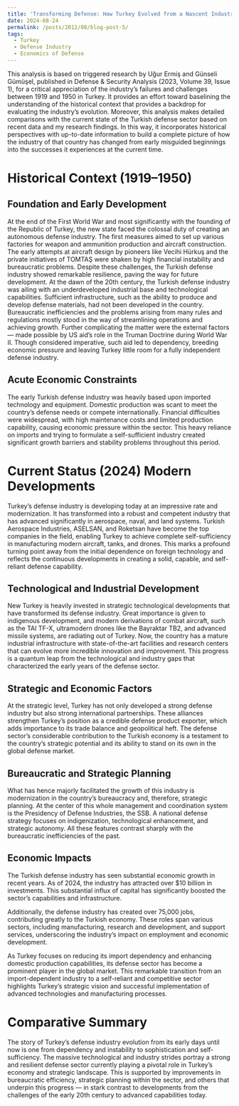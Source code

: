 ```yaml
---
title: 'Transforming Defense: How Turkey Evolved from a Nascent Industry to a Global Player'
date: 2024-08-24
permalink: /posts/2012/08/blog-post-5/
tags:
  - Turkey
  - Defense Industry
  - Economics of Defense
---
```


This analysis is based on triggered research by Uğur Ermiş and Günseli Gümüşel, published in Defense & Security Analysis (2023, Volume 39, Issue 1), for a critical appreciation of the industry’s failures and challenges between 1919 and 1950 in Turkey. It provides an effort toward baselining the understanding of the historical context that provides a backdrop for evaluating the industry’s evolution. Moreover, this analysis makes detailed comparisons with the current state of the Turkish defense sector based on recent data and my research findings. In this way, it incorporates historical perspectives with up-to-date information to build a complete picture of how the industry of that country has changed from early misguided beginnings into the successes it experiences at the current time.

Historical Context (1919–1950)
======
Foundation and Early Development
------
At the end of the First World War and most significantly with the founding of the Republic of Turkey, the new state faced the colossal duty of creating an autonomous defense industry. The first measures aimed to set up various factories for weapon and ammunition production and aircraft construction. The early attempts at aircraft design by pioneers like Vecihi Hürkuş and the private initiatives of TOMTAŞ were shaken by high financial instability and bureaucratic problems. Despite these challenges, the Turkish defense industry showed remarkable resilience, paving the way for future development. At the dawn of the 20th century, the Turkish defense industry was ailing with an underdeveloped industrial base and technological capabilities. Sufficient infrastructure, such as the ability to produce and develop defense materials, had not been developed in the country. Bureaucratic inefficiencies and the problems arising from many rules and regulations mostly stood in the way of streamlining operations and achieving growth. Further complicating the matter were the external factors — made possible by US aid’s role in the Truman Doctrine during World War II. Though considered imperative, such aid led to dependency, breeding economic pressure and leaving Turkey little room for a fully independent defense industry.

Acute Economic Constraints
------
The early Turkish defense industry was heavily based upon imported technology and equipment. Domestic production was scant to meet the country’s defense needs or compete internationally. Financial difficulties were widespread, with high maintenance costs and limited production capability, causing economic pressure within the sector. This heavy reliance on imports and trying to formulate a self-sufficient industry created significant growth barriers and stability problems throughout this period.

Current Status (2024) Modern Developments
======
Turkey’s defense industry is developing today at an impressive rate and modernization. It has transformed into a robust and competent industry that has advanced significantly in aerospace, naval, and land systems. Turkish Aerospace Industries, ASELSAN, and Roketsan have become the top companies in the field, enabling Turkey to achieve complete self-sufficiency in manufacturing modern aircraft, tanks, and drones. This marks a profound turning point away from the initial dependence on foreign technology and reflects the continuous developments in creating a solid, capable, and self-reliant defense capability.

Technological and Industrial Development
------
New Turkey is heavily invested in strategic technological developments that have transformed its defense industry. Great importance is given to indigenous development, and modern derivations of combat aircraft, such as the TAI TF-X, ultramodern drones like the Bayraktar TB2, and advanced missile systems, are radiating out of Turkey. Now, the country has a mature industrial infrastructure with state-of-the-art facilities and research centers that can evolve more incredible innovation and improvement. This progress is a quantum leap from the technological and industry gaps that characterized the early years of the defense sector.

Strategic and Economic Factors
------
At the strategic level, Turkey has not only developed a strong defense industry but also strong international partnerships. These alliances strengthen Turkey’s position as a credible defense product exporter, which adds importance to its trade balance and geopolitical heft. The defense sector’s considerable contribution to the Turkish economy is a testament to the country’s strategic potential and its ability to stand on its own in the global defense market.

Bureaucratic and Strategic Planning
------
What has hence majorly facilitated the growth of this industry is modernization in the country’s bureaucracy and, therefore, strategic planning. At the center of this whole management and coordination system is the Presidency of Defense Industries, the SSB. A national defense strategy focuses on indigenization, technological enhancement, and strategic autonomy. All these features contrast sharply with the bureaucratic inefficiencies of the past.

Economic Impacts
------
The Turkish defense industry has seen substantial economic growth in recent years. As of 2024, the industry has attracted over $10 billion in investments. This substantial influx of capital has significantly boosted the sector’s capabilities and infrastructure.

Additionally, the defense industry has created over 75,000 jobs, contributing greatly to the Turkish economy. These roles span various sectors, including manufacturing, research and development, and support services, underscoring the industry’s impact on employment and economic development.

As Turkey focuses on reducing its import dependency and enhancing domestic production capabilities, its defense sector has become a prominent player in the global market. This remarkable transition from an import-dependent industry to a self-reliant and competitive sector highlights Turkey’s strategic vision and successful implementation of advanced technologies and manufacturing processes.

Comparative Summary
======
The story of Turkey’s defense industry evolution from its early days until now is one from dependency and instability to sophistication and self-sufficiency. The massive technological and industry strides portray a strong and resilient defense sector currently playing a pivotal role in Turkey’s economy and strategic landscape. This is supported by improvements in bureaucratic efficiency, strategic planning within the sector, and others that underpin this progress — in stark contrast to developments from the challenges of the early 20th century to advanced capabilities today.
